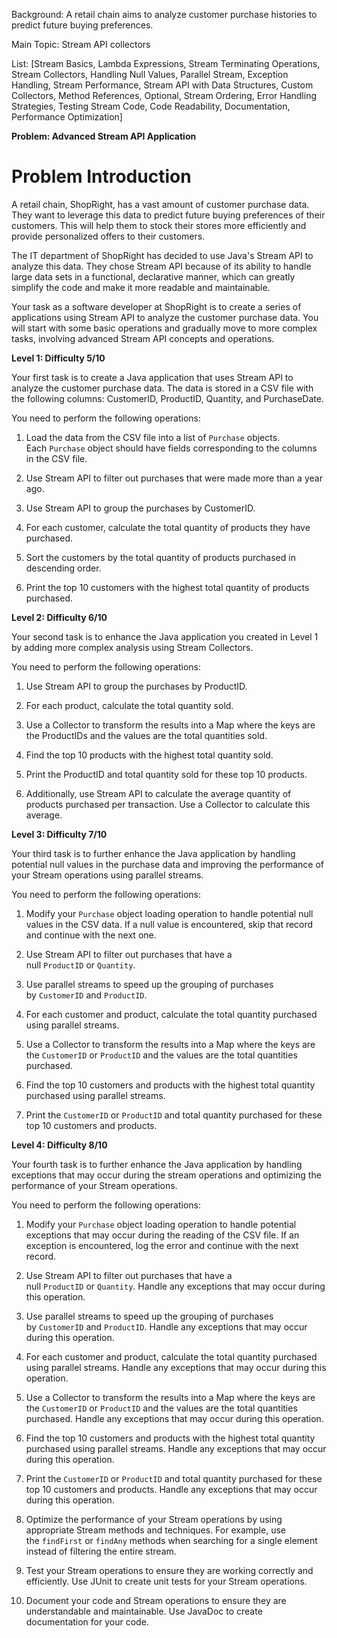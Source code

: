 Background: A retail chain aims to analyze customer purchase histories to predict future buying preferences.

Main Topic: Stream API collectors
  
List: [Stream Basics, Lambda Expressions, Stream Terminating Operations, Stream Collectors, Handling Null Values, Parallel Stream, Exception Handling, Stream Performance, Stream API with Data Structures, Custom Collectors, Method References, Optional, Stream Ordering, Error Handling Strategies, Testing Stream Code, Code Readability, Documentation, Performance Optimization]

**Problem: Advanced Stream API Application**

# Problem Introduction

A retail chain, ShopRight, has a vast amount of customer purchase data. They want to leverage this data to predict future buying preferences of their customers. This will help them to stock their stores more efficiently and provide personalized offers to their customers.

The IT department of ShopRight has decided to use Java's Stream API to analyze this data. They chose Stream API because of its ability to handle large data sets in a functional, declarative manner, which can greatly simplify the code and make it more readable and maintainable.

Your task as a software developer at ShopRight is to create a series of applications using Stream API to analyze the customer purchase data. You will start with some basic operations and gradually move to more complex tasks, involving advanced Stream API concepts and operations.

**Level 1: Difficulty 5/10**

Your first task is to create a Java application that uses Stream API to analyze the customer purchase data. The data is stored in a CSV file with the following columns: CustomerID, ProductID, Quantity, and PurchaseDate.

You need to perform the following operations:

1. Load the data from the CSV file into a list of `Purchase` objects. Each `Purchase` object should have fields corresponding to the columns in the CSV file.
    
2. Use Stream API to filter out purchases that were made more than a year ago.
    
3. Use Stream API to group the purchases by CustomerID.
    
4. For each customer, calculate the total quantity of products they have purchased.
    
5. Sort the customers by the total quantity of products purchased in descending order.
    
6. Print the top 10 customers with the highest total quantity of products purchased.

**Level 2: Difficulty 6/10**

Your second task is to enhance the Java application you created in Level 1 by adding more complex analysis using Stream Collectors.

You need to perform the following operations:

1. Use Stream API to group the purchases by ProductID.
    
2. For each product, calculate the total quantity sold.
    
3. Use a Collector to transform the results into a Map where the keys are the ProductIDs and the values are the total quantities sold.
    
4. Find the top 10 products with the highest total quantity sold.
    
5. Print the ProductID and total quantity sold for these top 10 products.
    
6. Additionally, use Stream API to calculate the average quantity of products purchased per transaction. Use a Collector to calculate this average.

**Level 3: Difficulty 7/10**

Your third task is to further enhance the Java application by handling potential null values in the purchase data and improving the performance of your Stream operations using parallel streams.

You need to perform the following operations:

1. Modify your `Purchase` object loading operation to handle potential null values in the CSV data. If a null value is encountered, skip that record and continue with the next one.
    
2. Use Stream API to filter out purchases that have a null `ProductID` or `Quantity`.
    
3. Use parallel streams to speed up the grouping of purchases by `CustomerID` and `ProductID`.
    
4. For each customer and product, calculate the total quantity purchased using parallel streams.
    
5. Use a Collector to transform the results into a Map where the keys are the `CustomerID` or `ProductID` and the values are the total quantities purchased.
    
6. Find the top 10 customers and products with the highest total quantity purchased using parallel streams.
    
7. Print the `CustomerID` or `ProductID` and total quantity purchased for these top 10 customers and products.

**Level 4: Difficulty 8/10**

Your fourth task is to further enhance the Java application by handling exceptions that may occur during the stream operations and optimizing the performance of your Stream operations.

You need to perform the following operations:

1. Modify your `Purchase` object loading operation to handle potential exceptions that may occur during the reading of the CSV file. If an exception is encountered, log the error and continue with the next record.
    
2. Use Stream API to filter out purchases that have a null `ProductID` or `Quantity`. Handle any exceptions that may occur during this operation.
    
3. Use parallel streams to speed up the grouping of purchases by `CustomerID` and `ProductID`. Handle any exceptions that may occur during this operation.
    
4. For each customer and product, calculate the total quantity purchased using parallel streams. Handle any exceptions that may occur during this operation.
    
5. Use a Collector to transform the results into a Map where the keys are the `CustomerID` or `ProductID` and the values are the total quantities purchased. Handle any exceptions that may occur during this operation.
    
6. Find the top 10 customers and products with the highest total quantity purchased using parallel streams. Handle any exceptions that may occur during this operation.
    
7. Print the `CustomerID` or `ProductID` and total quantity purchased for these top 10 customers and products. Handle any exceptions that may occur during this operation.
    
8. Optimize the performance of your Stream operations by using appropriate Stream methods and techniques. For example, use the `findFirst` or `findAny` methods when searching for a single element instead of filtering the entire stream.
    
9. Test your Stream operations to ensure they are working correctly and efficiently. Use JUnit to create unit tests for your Stream operations.
    
10. Document your code and Stream operations to ensure they are understandable and maintainable. Use JavaDoc to create documentation for your code.